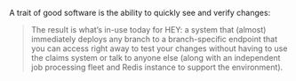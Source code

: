 A trait of good software is the ability to quickly see and verify changes:

> The result is what’s in-use today for HEY: a system that (almost) immediately deploys any branch to a branch-specific endpoint that you can access right away to test your changes without having to use the claims system or talk to anyone else (along with an independent job processing fleet and Redis instance to support the environment).
